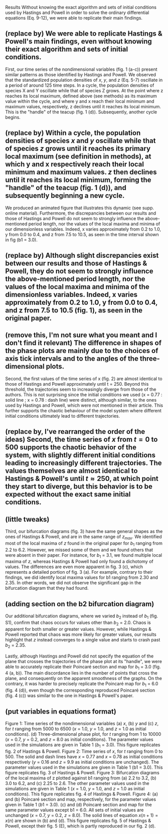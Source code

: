 Results
Without knowing the exact algorithm and sets of initial conditions used by Hastings and Powell in order to solve the ordinary differential equations (Eq. 9-12), we were able to replicate their main findings.
## (replace by) We were able to replicate Hastings & Powell's main findings, even without knowing their exact algorithm and sets of initial conditions.
First, our time series of the nondimensional variables (fig. 1 (a-c)) present similar patterns as those identified by Hastings and Powell. We observed that the standardized population densities of $x$, $y$, and $z$ (Eq. 5-7) oscillate in a period of around 125 time steps.
In a cycle, the population densities of species X and Y oscillate while that of species Z grows. At the point where z reaches its local maximum, defined above (see methods) as its maximum value within the cycle, and where y and x reach their local minimum and maximum values, respectively, z declines until it reaches its local minimum. This is the "handle" of the teacup (fig. 1 (d)). Subsequently, another cycle begins.
## (replace by) Within a cycle, the population densities of species $x$ and $y$ oscillate while that of species $z$ grows until it reaches its primary local maximum (see definition in methods), at which y and x respectively reach their local minimum and maximum values. $z$ then declines until it reaches its local minimum, forming the "handle" of the teacup (fig. 1 (d)), and subsequently beginning a new cycle.
We produced an animated figure that illustrates this dynamic (see supp. online material).
Furthermore, the discrepancies between our results and those of Hastings and Powell do not seem to strongly influence the above-mentioned period length, nor the values of the local maxima and minima of our dimensionless variables. Indeed, x varies approximately from 0.2 to 1.0, y from 0.0 to 0.4, and z from 7.5 to 10.5, as seen in the time interval shown in fig (b1 = 3.0).
## (replace by) Although slight discrepancies exist between our results and those of Hastings & Powell, they do not seem to strongly influence the above-mentioned period length, nor the values of the local maxima and minima of the dimensionless variables. Indeed, x varies approximately from 0.2 to 1.0, y from 0.0 to 0.4, and z from 7.5 to 10.5 (fig. 1), as seen in the original paper.
## (remove this, I'm not sure what you meant and I don't find it relevant) The difference in shapes of the phase plots are mainly due to the choices of axis tick intervals and to the angles of the three-dimensional plots.

Second, the first values of the time series of x (fig. 2) are almost identical to those of Hastings and Powell approximately until t = 250. Beyond this threshold, the trajectories seem to increasingly diverge from those of the authors. This is not surprising since the initial conditions we used (x = 0.77 : solid line ; x = 0.78 : dash line) were distinct, although similar, to the ones used by Hastings and Powell, which were not mentioned in their article. This further supports the chaotic behaviour of the model system where different initial conditions ultimately lead to different trajectories.
## (replace by, I've rearranged the order of the ideas) Second, the time series of $x$ from $t = 0$ to $500$ supports the chaotic behavior of the system, with slightly different initial conditions leading to increasingly different trajectories. The values themselves are almost identical to Hastings & Powell's until $t \approx 250$, at which point they start to diverge, but this behavior is to be expected without the exact same initial conditions.

## (little tweaks)
Third, our bifurcation diagrams (fig. 3) have the same general shapes as the ones of Hastings & Powell, and are in the same range of $z_{max}$. We identified most of the local maxima of $z$ found in the original paper for $b_1$ ranging from 2.2 to 6.2. However, we missed some of them and we found others that were absent in their paper. For instance, for $b_1$ = 3.1, we found multiple local maxima of $z$, whereas Hastings & Powell had only found a dichotomy of values. The differences are even more apparent in fig. 3 (c), which represents a detailed portion of fig. 3 (a). For example, contrary to their findings, we did identify local maxima values for b1 ranging from 2.30 and 2.35. In other words, we did not observe the significant gap in the bifurcation diagram that they had found.

## (adding section on the b2 bifurcation diagram)
Our additional bifurcation diagrams, where we varied $b_2$ instead of $b_1$ (fig. S1), confirm that chaos occurs for values other than $b_2$ = 2.0. Chaos is apparent for both smaller or greater values. However, while Hastings & Powell reported that chaos was more likely for greater values, our results highlight that $z$ instead converges to a single value and starts to crash past $b_2$ = 2.35.

Lastly, although Hastings and Powell did not specify the equation of the plane that crosses the trajectories of the phase plot at its "handle", we were able to accurately replicate their Poincaré section and map for $b_1$ = 3.0 (fig. 4 (a, b)). The main discordance lies in the number of points that cross the plane, and consequently on the apparent smoothness of the graphs. On the contrary, it was harder to precisely replicate the Poincaré map for $b_1$ = 6.0 (fig. 4 (d)), even though the corresponding reproduced Poincaré section (fig. 4 (c)) was similar to the one in Hastings & Powell's paper.


## (put variables in equations format)
Figure 1: Time series of the nondimensional variables (a) $x$, (b) $y$ and (c) $z$, for $t$ ranging from 5000 to 6500 ($x$ = 1.0, $y$ = 1.0, and $z$ = 1.0 as initial conditions). (d) Three-dimensional phase plot, for $t$ ranging from 1 to 10000 ($x$ = 0.7, $y$ = 0.2, and $z$ = 8.0 as initial conditions). The parameter values used in the simulations are given in Table 1 ($b_1$ = 3.0). This figure replicates fig. 2 of Hastings & Powell.
Figure 2: Time series of $x$, for $t$ ranging from 0 to 500. The solid and dash lines have  $x$ = 0.77 and $x$ = 0.78 as initial conditions respectively ($y$ = 0.16 and $z$ = 9.9 as initial conditions are unchanged). The parameter values used in the simulations are given in Table 1 (b1 = 3.0). This figure replicates fig. 3 of Hastings & Powell.
Figure 3: Bifurcation diagrams of the local maxima of z plotted against b1 ranging from (a) 2.2 to 3.2, (b) 3.0 to 6.2, and (c) 2.25 to 2.6. The other parameter values used in the simulations are given in Table 1 ($x$ = 1.0, $y$ = 1.0, and $z$ = 1.0 as initial conditions). This figure replicates fig. 4 of Hastings & Powell.
Figure 4: (a) and (b) Poincaré section and map, respectively, for the parameter values given in Table 1 ($b1$ = 3.0).  (c) and (d) Poincaré section and map for the same parameter values except b1 = 6.0. All sets of initial values are unchanged ($x$ = 0.7, $y$ = 0.2, $z$ = 8.0). The solid lines of equation $x(n+1) = x(n)$ are shown in (b) and (d). This figure replicates fig. 5 of Hastings & Powell, except their fig. 5 (E), which is partly reproduced in our fig. 2 (d).
